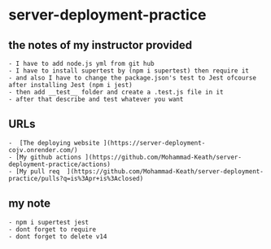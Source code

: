 # server-deployment-practice
## the notes of my instructor provided
    - I have to add node.js yml from git hub
    - I have to install supertest by (npm i supertest) then require it
    - and also I have to change the package.json's test to Jest ofcourse after installing Jest (npm i jest)
    - then add __test__ folder and create a .test.js file in it
    - after that describe and test whatever you want 

## URLs
    -  [The deploying website ](https://server-deployment-cojv.onrender.com/)
    - [My github actions ](https://github.com/Mohammad-Keath/server-deployment-practice/actions)
    - [My pull req  ](https://github.com/Mohammad-Keath/server-deployment-practice/pulls?q=is%3Apr+is%3Aclosed)

## my note
    - npm i supertest jest
    - dont forget to require
    - dont forget to delete v14